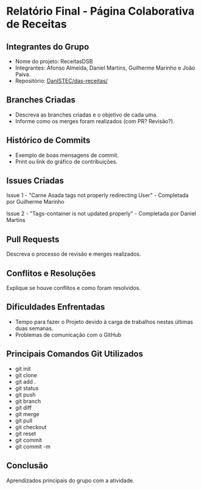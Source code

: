 # Relatório Final - Página Colaborativa de Receitas

## Integrantes do Grupo
- Nome do projeto: ReceitasDSB
- Integrantes: Afonso Almeida, Daniel Martins, Guilherme Marinho e João Paiva.
- Repositório: [DanISTEC/das-receitas/](https://github.com/DanISTEC/das-receitas/)

## Branches Criadas
- Descreva as branches criadas e o objetivo de cada uma.
- Informe como os merges foram realizados (com PR? Revisão?).

## Histórico de Commits
- Exemplo de boas mensagens de commit.
- Print ou link do gráfico de contribuições.

## Issues Criadas
Issue 1 - "Carne Asada tags not properly redirecting User"
    - Completada por Guilherme Marinho

Issue 2 - "Tags-container is not updated properly"
    - Completada por Daniel Martins

## Pull Requests
Descreva o processo de revisão e merges realizados.

## Conflitos e Resoluções
Explique se houve conflitos e como foram resolvidos.

## Dificuldades Enfrentadas
- Tempo para fazer o Projeto devido à carga de trabalhos nestas últimas duas semanas.
- Problemas de comunicação com o GitHub

## Principais Comandos Git Utilizados
- git init
- git clone
- git add .
- git status
- git push
- git branch
- git diff
- git merge
- git pull
- git checkout
- git reset
- git commit
- git commit -m

## Conclusão
Aprendizados principais do grupo com a atividade.